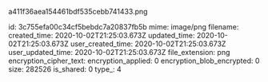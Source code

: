 a411f36aea154461bdf535cebb741433.png

id: 3c755efa00c34cf5bebdc7a20837fb5b
mime: image/png
filename: 
created_time: 2020-10-02T21:25:03.673Z
updated_time: 2020-10-02T21:25:03.673Z
user_created_time: 2020-10-02T21:25:03.673Z
user_updated_time: 2020-10-02T21:25:03.673Z
file_extension: png
encryption_cipher_text: 
encryption_applied: 0
encryption_blob_encrypted: 0
size: 282526
is_shared: 0
type_: 4